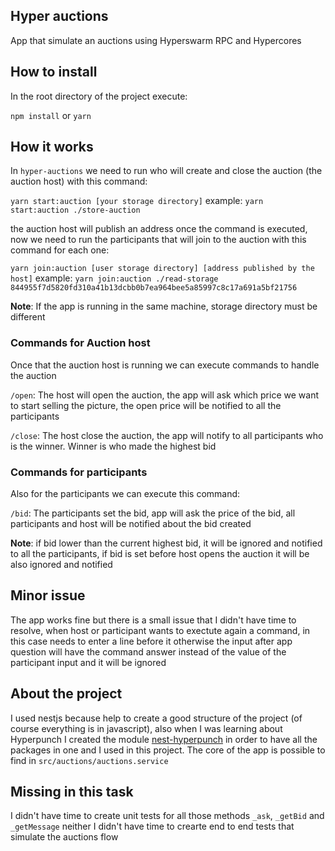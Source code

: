 ## Hyper auctions

App that simulate an auctions using Hyperswarm RPC and Hypercores

## How to install

In the root directory of the project execute:

`npm install` or `yarn`

## How it works

In `hyper-auctions` we need to run who will create and close the auction (the auction host) with this command:

`yarn start:auction [your storage directory]` example: `yarn start:auction ./store-auction`

the auction host will publish an address once the command is executed, now we need to run the participants that will join to the auction with this command for each one:

`yarn join:auction [user storage directory] [address published by the host]` example: `yarn join:auction ./read-storage 844955f7d5820fd310a41b13dcbb0b7ea964bee5a85997c8c17a691a5bf21756`

**Note**: If the app is running in the same machine, storage directory must be different

### Commands for Auction host

Once that the auction host is running we can execute commands to handle the auction

`/open`: The host will open the auction, the app will ask which price we want to start selling the picture, the open
price will be notified to all the participants

`/close`: The host close the auction, the app will notify to all participants who is the winner. Winner is who made the highest bid

### Commands for participants

Also for the participants we can execute this command:

`/bid`: The participants set the bid, app will ask the price of the bid, all participants and host will be notified about the bid created

**Note**: if bid lower than the current highest bid, it will be ignored and notified to all the participants, if bid is set before host opens the auction it will be also ignored and notified

## Minor issue

The app works fine but there is a small issue that I didn't have time to resolve, when host or participant wants to exectute again a command, in this case needs to enter a line before it otherwise the input after app question will have the command answer instead of the value of the participant input and it will be ignored

## About the project

I used nestjs because help to create a good structure of the project (of course everything is in javascript), also when I was learning about Hyperpunch I created the module [nest-hyperpunch](https://www.npmjs.com/package/nest-hyperpunch) in order to have all the packages in one and I used in this project.
The core of the app is possible to find in `src/auctions/auctions.service`  

## Missing in this task

I didn't have time to create unit tests for all those methods `_ask`, `_getBid` and `_getMessage` neither I didn't have time to crearte end to end tests that simulate the auctions flow


